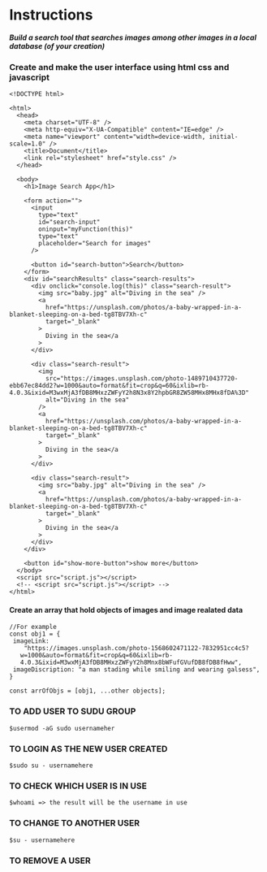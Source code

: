 # Instructions
***Build a search tool that searches images among other images in a local database (of your creation)***

### Create and make the user interface using html css and javascript
```
<!DOCTYPE html>

<html>
  <head>
    <meta charset="UTF-8" />
    <meta http-equiv="X-UA-Compatible" content="IE=edge" />
    <meta name="viewport" content="width=device-width, initial-scale=1.0" />
    <title>Document</title>
    <link rel="stylesheet" href="style.css" />
  </head>

  <body>
    <h1>Image Search App</h1>

    <form action="">
      <input
        type="text"
        id="search-input"
        oninput="myFunction(this)"
        type="text"
        placeholder="Search for images"
      />

      <button id="search-button">Search</button>
    </form>
    <div id="searchResults" class="search-results">
      <div onclick="console.log(this)" class="search-result">
        <img src="baby.jpg" alt="Diving in the sea" />
        <a
          href="https://unsplash.com/photos/a-baby-wrapped-in-a-blanket-sleeping-on-a-bed-tg8TBV7Xh-c"
          target="_blank"
        >
          Diving in the sea</a
        >
      </div>

      <div class="search-result">
        <img
          src="https://images.unsplash.com/photo-1489710437720-ebb67ec84dd2?w=1000&auto=format&fit=crop&q=60&ixlib=rb-4.0.3&ixid=M3wxMjA3fDB8MHxzZWFyY2h8N3x8Y2hpbGR8ZW58MHx8MHx8fDA%3D"
          alt="Diving in the sea"
        />
        <a
          href="https://unsplash.com/photos/a-baby-wrapped-in-a-blanket-sleeping-on-a-bed-tg8TBV7Xh-c"
          target="_blank"
        >
          Diving in the sea</a
        >
      </div>

      <div class="search-result">
        <img src="baby.jpg" alt="Diving in the sea" />
        <a
          href="https://unsplash.com/photos/a-baby-wrapped-in-a-blanket-sleeping-on-a-bed-tg8TBV7Xh-c"
          target="_blank"
        >
          Diving in the sea</a
        >
      </div>
    </div>

    <button id="show-more-button">show more</button>
  </body>
  <script src="script.js"></script>
  <!-- <script src="script.js"></script> -->
</html>

```

#### Create an array that hold objects of images and image realated data
```
//For example
const obj1 = {
 imageLink:
    "https://images.unsplash.com/photo-1568602471122-7832951cc4c5?    
   w=1000&auto=format&fit=crop&q=60&ixlib=rb- 
   4.0.3&ixid=M3wxMjA3fDB8MHxzZWFyY2h8Mnx8bWFufGVufDB8fDB8fHww",
 imageDiscription: "a man stading while smiling and wearing galsess",
} 

const arrOfObjs = [obj1, ...other objects];
```

### TO ADD USER TO SUDU GROUP
```
$usermod -aG sudo usernameher
```
### TO LOGIN AS THE NEW USER CREATED
```
$sudo su - usernamehere
```
### TO CHECK WHICH USER IS IN USE
```
$whoami => the result will be the username in use
```
### TO CHANGE TO ANOTHER USER
```
$su - usernamehere
```
### TO REMOVE A USER

